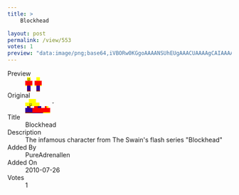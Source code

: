 ```yaml
---
title: >
    Blockhead

layout: post
permalink: /view/553
votes: 1
preview: "data:image/png;base64,iVBORw0KGgoAAAANSUhEUgAAACUAAAAgCAIAAAAaMSbnAAAABnRSTlMA/wD/AP5AXyvrAAAAnElEQVRIie2XUQrAIAiGdXSknWk703amzpR7XIm2CRlj+NNDhX8fhgkhUYFbC8gqyj7Ts12L8JLAQ+QTX56rBB4Rnzjy2B0Ov9LE1kQNY3iKnOfBqIXmw6l9i2iruA/UZ/CCF7xJSlA3GK07d5qQ0d70zxUOMT7DrgNt9gWgVENTJ8Zm/3u9BC94wbuF9f/oXGX8ll/9j97YZ+d3AYF8MxtXEezpAAAAAElFTkSuQmCC"
---
```

<dl class="side-by-side">
<dt>Preview</dt>
<dd>
    <img class="preview" src="data:image/png;base64,iVBORw0KGgoAAAANSUhEUgAAACUAAAAgCAIAAAAaMSbnAAAABnRSTlMA/wD/AP5AXyvrAAAAnElEQVRIie2XUQrAIAiGdXSknWk703amzpR7XIm2CRlj+NNDhX8fhgkhUYFbC8gqyj7Ts12L8JLAQ+QTX56rBB4Rnzjy2B0Ov9LE1kQNY3iKnOfBqIXmw6l9i2iruA/UZ/CCF7xJSlA3GK07d5qQ0d70zxUOMT7DrgNt9gWgVENTJ8Zm/3u9BC94wbuF9f/oXGX8ll/9j97YZ+d3AYF8MxtXEezpAAAAAElFTkSuQmCC">
</dd>
<dt>Original</dt>
<dd>
    <img class="preview" src="data:image/png;base64,iVBORw0KGgoAAAANSUhEUgAAAEAAAAAgCAYAAACinX6EAAAAmklEQVR42u3XQQ6AIAxE0d6J03La6kqRoIUUYoDfOMEVgSeNKmKU6nk5IrMXAAAAAAAAACwM4N3gpEB6jZsC3AgNCy3eT98iAOzbAvUApSfe6xRM1QJpaIFVAPIKEjVNDPJIxbtFv5LPn6d5/t6gAACwGYC1ICvWhv8OAAAAAAAAAAAAAABvlX/qtmb4Jkb/bnsBvCfIPGGDAQ5SR5zww3cVuAAAAABJRU5ErkJggg==">
</dd>
<dt>Title</dt>
<dd>Blockhead</dd>
<dt>Description</dt>
<dd>The infamous character from The Swain's flash series "Blockhead"</dd>
<dt>Added By</dt>
<dd>PureAdrenallen</dd>
<dt>Added On</dt>
<dd>2010-07-26</dd>
<dt>Votes</dt>
<dd>1</dd>
</dl>
